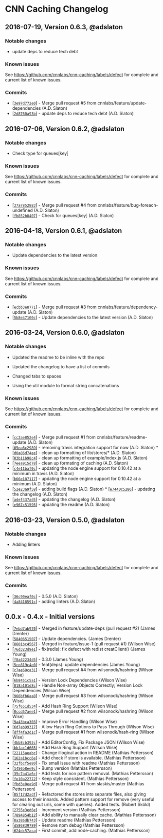 # CNN Caching Changelog

## 2016-07-19, Version 0.6.3, @adslaton

### Notable changes

- update deps to reduce tech debt

### Known issues

See https://github.com/cnnlabs/cnn-caching/labels/defect for complete and
current list of known issues.

### Commits

* [[`3e97d772e0`](https://github.com/cnnlabs/cnn-caching/commit/3e97d772e0)] - Merge pull request #5 from cnnlabs/feature/update-dependencies (A.D. Slaton)
* [[`2d8760a93b`](https://github.com/cnnlabs/cnn-caching/commit/2d8760a93b)] - update deps to reduce tech debt (A.D. Slaton)

## 2016-07-06, Version 0.6.2, @adslaton

### Notable changes

- Check type for queues\[key\]

### Known issues

See https://github.com/cnnlabs/cnn-caching/labels/defect for complete and
current list of known issues.

### Commits

* [[`37a7852883`](https://github.com/cnnlabs/cnn-caching/commit/37a7852883)] - Merge pull request #4 from cnnlabs/feature/bug-foreach-undefined (A.D. Slaton)
* [[`fb852b8407`](https://github.com/cnnlabs/cnn-caching/commit/fb852b8407)] - Check for queues\[key\] (A.D. Slaton)


## 2016-04-18, Version 0.6.1, @adslaton

### Notable changes

- Update dependencies to the latest version


### Known issues

See https://github.com/cnnlabs/cnn-caching/labels/defect for complete and
current list of known issues.

### Commits

* [[`ecbb3e8771`](https://github.com/cnnlabs/cnn-caching/commit/ecbb3e8771)] - Merge pull request #3 from cnnlabs/feature/dependency-update (A.D. Slaton)
* [[`5b8e47100c`](https://github.com/cnnlabs/cnn-caching/commit/5b8e47100c)] - Update dependencies to the latest version (A.D. Slaton)

## 2016-03-24, Version 0.6.0, @adslaton

### Notable changes

- Updated the readme to be inline with the repo

- Updated the changelog to have a list of commits

- Changed tabs to spaces

- Using the util module to format string concatenations


### Known issues

See https://github.com/cnnlabs/cnn-caching/labels/defect for complete and
current list of known issues.

### Commits

* [[`cc2ae852e4`](https://github.com/cnnlabs/cnn-caching/commit/cc2ae852e4)] - Merge pull request #1 from cnnlabs/feature/readme-update (A.D. Slaton)
* [[`05ea6c2989`](https://github.com/cnnlabs/cnn-caching/commit/05ea6c2989)] - removing travis integration support for now (A.D. Slaton) * [[`d0a86d74ee`](https://github.com/cnnlabs/cnn-caching/commit/d0a86d74ee)] - clean up formatting of lib/stores/* (A.D. Slaton)
* [[`03b11b98c4`](https://github.com/cnnlabs/cnn-caching/commit/03b11b98c4)] - clean up formatting of example/index.js (A.D. Slaton)
* [[`7eea915d78`](https://github.com/cnnlabs/cnn-caching/commit/7eea915d78)] - clean up formating of caching (A.D. Slaton)
* [[`c4e11baf0c`](https://github.com/cnnlabs/cnn-caching/commit/c4e11baf0c)] - updating the node engine support for 0.10.42 at a minimum in travis (A.D. Slaton)
* [[`b66e187117`](https://github.com/cnnlabs/cnn-caching/commit/b66e187117)] - updating the node engine support for 0.10.42 at a minimum (A.D. Slaton)
* [[`52e23a9f58`](https://github.com/cnnlabs/cnn-caching/commit/52e23a9f58)] - adding build flags (A.D. Slaton) * [[`e7440c5286`](https://github.com/cnnlabs/cnn-caching/commit/e7440c5286)] - updating the changelog (A.D. Slaton)
* [[`adef437ad5`](https://github.com/cnnlabs/cnn-caching/commit/adef437ad5)] - updating the changelog (A.D. Slaton)
* [[`e967c51595`](https://github.com/cnnlabs/cnn-caching/commit/e967c51595)] - updating the readme (A.D. Slaton)

## 2016-03-23, Version 0.5.0, @adslaton

### Notable changes

- Adding linters


### Known issues

See https://github.com/cnnlabs/cnn-caching/labels/defect for complete and
current list of known issues.

### Commits

* [[`36c90eaf0c`](https://github.com/cnnlabs/cnn-caching/commit/36c90eaf0c)] - 0.5.0 (A.D. Slaton)
* [[`4a8418591c`](https://github.com/cnnlabs/cnn-caching/commit/4a8418591c)] - adding linters (A.D. Slaton)


## 0.0.x - 0.4.x - Initial versions

* [[`7ebd7ab970`](https://github.com/cnnlabs/cnn-caching/commit/7ebd7ab970)] - Merged in feature/update-deps (pull request #2) (James Drenter)
* [[`5840651507`](https://github.com/cnnlabs/cnn-caching/commit/5840651507)] - Update dependencies. (James Drenter)
* [[`8601bc4567`](https://github.com/cnnlabs/cnn-caching/commit/8601bc4567)] - Merged in feature/issue-1 (pull request #1) (Wilson Wise)
* [[`76d323d9e1`](https://github.com/cnnlabs/cnn-caching/commit/76d323d9e1)] - fix(redis): fix defect with redist creatClient() (James Young)
* [[`f8a42234d5`](https://github.com/cnnlabs/cnn-caching/commit/f8a42234d5)] - 0.3.0 (James Young)
* [[`5ce819c4e0`](https://github.com/cnnlabs/cnn-caching/commit/5ce819c4e0)] - feat(deps): update dependencies (James Young)
* [[`c7ae68ca31`](https://github.com/cnnlabs/cnn-caching/commit/c7ae68ca31)] - Merge pull request #4 from wilsonodk/hashring (Wilson Wise)
* [[`6b8451c5a1`](https://github.com/cnnlabs/cnn-caching/commit/6b8451c5a1)] - Version Lock Dependencies (Wilson Wise)
* [[`818a101d8c`](https://github.com/cnnlabs/cnn-caching/commit/818a101d8c)] - Handle Non-array Objects Correctly; Version Lock Dependencies (Wilson Wise)
* [[`966bfb6aa8`](https://github.com/cnnlabs/cnn-caching/commit/966bfb6aa8)] - Merge pull request #3 from wilsonodk/hashring (Wilson Wise)
* [[`75f651d534`](https://github.com/cnnlabs/cnn-caching/commit/75f651d534)] - Add Hash Ring Support (Wilson Wise)
* [[`0ccd57aee1`](https://github.com/cnnlabs/cnn-caching/commit/0ccd57aee1)] - Merge pull request #2 from wilsonodk/hashring (Wilson Wise)
* [[`9a43bca303`](https://github.com/cnnlabs/cnn-caching/commit/9a43bca303)] - Improve Error Handling (Wilson Wise)
* [[`6d7ab99317`](https://github.com/cnnlabs/cnn-caching/commit/6d7ab99317)] - Allow Hash Ring Options to Pass Through (Wilson Wise)
* [[`dff4fa3d1c`](https://github.com/cnnlabs/cnn-caching/commit/dff4fa3d1c)] - Merge pull request #1 from wilsonodk/hash-ring (Wilson Wise)
* [[`4bb8cb392c`](https://github.com/cnnlabs/cnn-caching/commit/4bb8cb392c)] - Add EditorConfig, Fix Package JSON (Wilson Wise)
* [[`bbfac1d665`](https://github.com/cnnlabs/cnn-caching/commit/bbfac1d665)] - Add Hash Ring Support (Wilson Wise)
* [[`22115aeabc`](https://github.com/cnnlabs/cnn-caching/commit/22115aeabc)] - Change illogical action in README (Mathias Pettersson)
* [[`162a1bcc6e`](https://github.com/cnnlabs/cnn-caching/commit/162a1bcc6e)] - Add check if store is available. (Mathias Pettersson)
* [[`32fbcf5e80`](https://github.com/cnnlabs/cnn-caching/commit/32fbcf5e80)] - Fix small issue with readme (Mathias Pettersson)
* [[`1456b8ee9c`](https://github.com/cnnlabs/cnn-caching/commit/1456b8ee9c)] - Bump version (Mathias Pettersson)
* [[`35c7a41a6c`](https://github.com/cnnlabs/cnn-caching/commit/35c7a41a6c)] - Add tests for non pattern removal. (Mathias Pettersson)
* [[`fe10a22772`](https://github.com/cnnlabs/cnn-caching/commit/fe10a22772)] - Keep style consistent. (Mathias Pettersson)
* [[`fbd3e8ea9d`](https://github.com/cnnlabs/cnn-caching/commit/fbd3e8ea9d)] - Merge pull request #1 from slaskis/master (Mathias Pettersson)
* [[`85f17d2adf`](https://github.com/cnnlabs/cnn-caching/commit/85f17d2adf)] - Refactored the stores into separate files, also giving access to their innards. Added pattern support for remove (very useful for clearing out urls, some with queries). Added tests. (Robert Sköld)
* [[`2755e3ed6e`](https://github.com/cnnlabs/cnn-caching/commit/2755e3ed6e)] - Increment version (Mathias Pettersson)
* [[`7894854b12`](https://github.com/cnnlabs/cnn-caching/commit/7894854b12)] - Add ability to manually clear cache. (Mathias Pettersson)
* [[`8a386db743`](https://github.com/cnnlabs/cnn-caching/commit/8a386db743)] - Update readme (Mathias Pettersson)
* [[`d586839789`](https://github.com/cnnlabs/cnn-caching/commit/d586839789)] - Remove npm debug (Mathias Pettersson)
* [[`624dc57aca`](https://github.com/cnnlabs/cnn-caching/commit/624dc57aca)] - First commit, add node-caching. (Mathias Pettersson)
